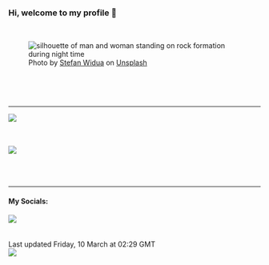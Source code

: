 <h3>Hi, welcome to my profile 👋</h3>

<br />
<figure>
  <img
    src="https://images.unsplash.com/photo-1601241294051-710d4106f738?crop=entropy&cs=tinysrgb&fit=max&fm=jpg&ixid=MnwyNzQ3MDB8MHwxfHJhbmRvbXx8fHx8fHx8fDE2Nzg0MTA3Nzk&ixlib=rb-4.0.3&q=80&w=1080&auto=format"
    alt="silhouette of man and woman standing on rock formation during night time" 
  />
  <figcaption>Photo by <a
    href="https://unsplash.com/@stewi?utm_source=Profile%20readme&utm_medium=referral">Stefan Widua</a> on <a
    href="https://unsplash.com/?utm_source=Profile%20readme&utm_medium=referral">Unsplash</a></figcaption>
</figure>




  <br /><br /><br />

<hr />
<img
  src="https://github-readme-stats.vercel.app/api?username=shanelucy&show_icons=true&theme=calm"
/>
<br /><br /><br />

<img 
  src="https://github-readme-stats.vercel.app/api/top-langs/?username=shanelucy&theme=calm"
/>
<br /><br /><br /><br />
<hr />
<h4>My Socials:</h4>
<a href="https://uk.linkedin.com/in/shane-lucy-4735b616a">
  <img
    src="https://img.shields.io/badge/linkedin%20-%230077B5.svg?&style=for-the-badge&logo=linkedin&logoColor=white"
  />
</a>
<br /><br /><br />
Last updated Friday, 10 March at 02:29 GMT
<br />
<img
  src="https://github.com/ShaneLucy/ShaneLucy/workflows/README%20build/badge.svg"
/>
